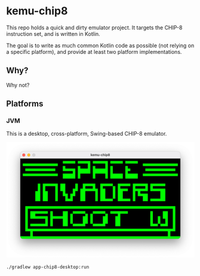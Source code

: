 kemu-chip8
==========

This repo holds a quick and dirty emulator project. It targets the CHIP-8 instruction set, and is
written in Kotlin.

The goal is to write as much common Kotlin code as possible (not relying on a specific platform),
and provide at least two platform implementations.

Why?
----
Why not?

Platforms
---------

### JVM

This is a desktop, cross-platform, Swing-based CHIP-8 emulator.

![](screenshots/macos1.png)

```shell
./gradlew app-chip8-desktop:run
```
